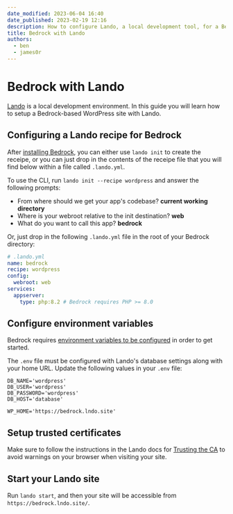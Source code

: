 ```yaml
---
date_modified: 2023-06-04 16:40
date_published: 2023-02-19 12:16
description: How to configure Lando, a local development tool, for a Bedrock-based WordPress site.
title: Bedrock with Lando
authors:
  - ben
  - james0r
---
```


# Bedrock with Lando

[Lando](https://lando.dev/) is a local development environment. In this guide you will learn how to setup a Bedrock-based WordPress site with Lando.

## Configuring a Lando recipe for Bedrock

After [installing Bedrock](/bedrock/docs/installation/), you can either use `lando init` to create the receipe, or you can just drop in the contents of the receipe file that you will find below within a file called `.lando.yml`.

To use the CLI, run `lando init --recipe wordpress` and answer the following prompts:

* From where should we get your app's codebase? **current working directory**
* Where is your webroot relative to the init destination? **web**
* What do you want to call this app? **bedrock**

Or, just drop in the following `.lando.yml` file in the root of your Bedrock directory:

```yaml
# .lando.yml
name: bedrock
recipe: wordpress
config:
  webroot: web
services:
  appserver:
    type: php:8.2 # Bedrock requires PHP >= 8.0
```

## Configure environment variables

Bedrock requires [environment variables to be configured](https://roots.io/bedrock/docs/installation/#getting-started) in order to get started.

The `.env` file must be configured with Lando's database settings along with your home URL. Update the following values in your `.env` file:

```plaintext
DB_NAME='wordpress'
DB_USER='wordpress'
DB_PASSWORD='wordpress'
DB_HOST='database'

WP_HOME='https://bedrock.lndo.site'
```

## Setup trusted certificates

Make sure to follow the instructions in the Lando docs for [Trusting the CA](https://docs.lando.dev/core/v3/security.html#trusting-the-ca) to avoid warnings on your browser when visiting your site.

## Start your Lando site

Run `lando start`, and then your site will be accessible from `https://bedrock.lndo.site/`.
